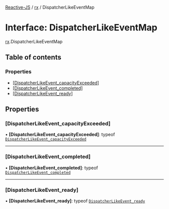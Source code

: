 [Reactive-JS](../README.md) / [rx](../modules/rx.md) / DispatcherLikeEventMap

# Interface: DispatcherLikeEventMap

[rx](../modules/rx.md).DispatcherLikeEventMap

## Table of contents

### Properties

- [[DispatcherLikeEvent\_capacityExceeded]](rx.DispatcherLikeEventMap.md#[dispatcherlikeevent_capacityexceeded])
- [[DispatcherLikeEvent\_completed]](rx.DispatcherLikeEventMap.md#[dispatcherlikeevent_completed])
- [[DispatcherLikeEvent\_ready]](rx.DispatcherLikeEventMap.md#[dispatcherlikeevent_ready])

## Properties

### [DispatcherLikeEvent\_capacityExceeded]

• **[DispatcherLikeEvent\_capacityExceeded]**: typeof [`DispatcherLikeEvent_capacityExceeded`](../modules/rx.md#dispatcherlikeevent_capacityexceeded)

___

### [DispatcherLikeEvent\_completed]

• **[DispatcherLikeEvent\_completed]**: typeof [`DispatcherLikeEvent_completed`](../modules/rx.md#dispatcherlikeevent_completed)

___

### [DispatcherLikeEvent\_ready]

• **[DispatcherLikeEvent\_ready]**: typeof [`DispatcherLikeEvent_ready`](../modules/rx.md#dispatcherlikeevent_ready)
